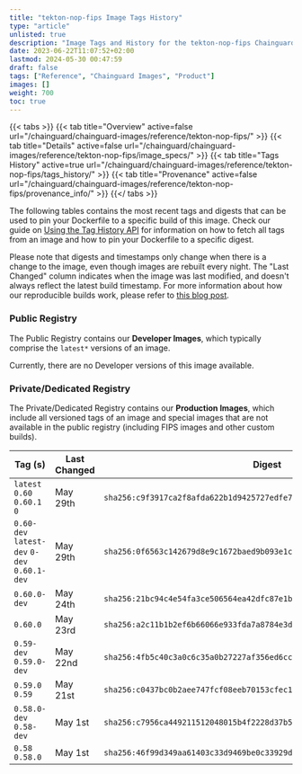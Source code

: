 ```yaml
---
title: "tekton-nop-fips Image Tags History"
type: "article"
unlisted: true
description: "Image Tags and History for the tekton-nop-fips Chainguard Image"
date: 2023-06-22T11:07:52+02:00
lastmod: 2024-05-30 00:47:59
draft: false
tags: ["Reference", "Chainguard Images", "Product"]
images: []
weight: 700
toc: true
---
```


{{< tabs >}}
{{< tab title="Overview" active=false url="/chainguard/chainguard-images/reference/tekton-nop-fips/" >}}
{{< tab title="Details" active=false url="/chainguard/chainguard-images/reference/tekton-nop-fips/image_specs/" >}}
{{< tab title="Tags History" active=true url="/chainguard/chainguard-images/reference/tekton-nop-fips/tags_history/" >}}
{{< tab title="Provenance" active=false url="/chainguard/chainguard-images/reference/tekton-nop-fips/provenance_info/" >}}
{{</ tabs >}}

The following tables contains the most recent tags and digests that can be used to pin your Dockerfile to a specific build of this image. Check our guide on [Using the Tag History API](/chainguard/chainguard-images/using-the-tag-history-api/) for information on how to fetch all tags from an image and how to pin your Dockerfile to a specific digest.

Please note that digests and timestamps only change when there is a change to the image, even though images are rebuilt every night. The "Last Changed" column indicates when the image was last modified, and doesn't always reflect the latest build timestamp. For more information about how our reproducible builds work, please refer to [this blog post](https://www.chainguard.dev/unchained/reproducing-chainguards-reproducible-image-builds).

### Public Registry
The Public Registry contains our **Developer Images**, which typically comprise the `latest*` versions of an image.

Currently, there are no Developer versions of this image available.

### Private/Dedicated Registry
The Private/Dedicated Registry contains our **Production Images**, which include all versioned tags of an image and special images that are not available in the public registry (including FIPS images and other custom builds).

| Tag (s)                                       | Last Changed | Digest                                                                    |
|-----------------------------------------------|--------------|---------------------------------------------------------------------------|
|  `latest` `0.60` `0.60.1` `0`                 | May 29th     | `sha256:c9f3917ca2f8afda622b1d9425727edfe78236ddbf1310ec241047d45e440927` |
|  `0.60-dev` `latest-dev` `0-dev` `0.60.1-dev` | May 29th     | `sha256:0f6563c142679d8e9c1672baed9b093e1cca5b1949d104a333d860def79125ef` |
|  `0.60.0-dev`                                 | May 24th     | `sha256:21bc94c4e54fa3ce506564ea42dfc87e1bb19ca985c736f2ec5fea76147b460f` |
|  `0.60.0`                                     | May 23rd     | `sha256:a2c11b1b2ef6b66066e933fda7a8784e3d59a7a97751b11aafd1d844f4d3be61` |
|  `0.59-dev` `0.59.0-dev`                      | May 22nd     | `sha256:4fb5c40c3a0c6c35a0b27227af356ed6cc6a92329c9092e6a4f6c7cf0286e8e6` |
|  `0.59.0` `0.59`                              | May 21st     | `sha256:c0437bc0b2aee747fcf08eeb70153cfec10fc81e7de91527f9bfe7fe26763d30` |
|  `0.58.0-dev` `0.58-dev`                      | May 1st      | `sha256:c7956ca449211512048015b4f2228d37b58013df781b9c6efd99d51e9e2e3e06` |
|  `0.58` `0.58.0`                              | May 1st      | `sha256:46f99d349aa61403c33d9469be0c33929d1a37420436f7ccaaf1760a29ca50c9` |

